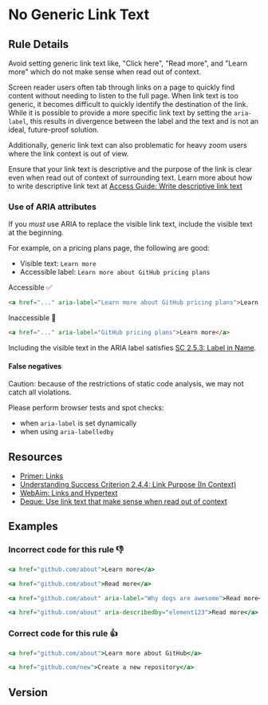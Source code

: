 # No Generic Link Text

## Rule Details

Avoid setting generic link text like, "Click here", "Read more", and "Learn more" which do not make sense when read out of context.

Screen reader users often tab through links on a page to quickly find content without needing to listen to the full page. When link text is too generic, it becomes difficult to quickly identify the destination of the link. While it is possible to provide a more specific link text by setting the `aria-label`, this results in divergence between the label and the text and is not an ideal, future-proof solution.

Additionally, generic link text can also problematic for heavy zoom users where the link context is out of view.

Ensure that your link text is descriptive and the purpose of the link is clear even when read out of context of surrounding text.
Learn more about how to write descriptive link text at [Access Guide: Write descriptive link text](https://www.accessguide.io/guide/descriptive-link-text)

### Use of ARIA attributes

If you _must_ use ARIA to replace the visible link text, include the visible text at the beginning.

For example, on a pricing plans page, the following are good:

- Visible text: `Learn more`
- Accessible label: `Learn more about GitHub pricing plans`

Accessible ✅

```html
<a href="..." aria-label="Learn more about GitHub pricing plans">Learn more</a>
```

Inaccessible 🚫

```html
<a href="..." aria-label="GitHub pricing plans">Learn more</a>
```

Including the visible text in the ARIA label satisfies [SC 2.5.3: Label in Name](https://www.w3.org/WAI/WCAG21/Understanding/label-in-name.html).

#### False negatives

Caution: because of the restrictions of static code analysis, we may not catch all violations.

Please perform browser tests and spot checks:

- when `aria-label` is set dynamically
- when using `aria-labelledby`

## Resources

- [Primer: Links](https://primer.style/design/accessibility/links)
- [Understanding Success Criterion 2.4.4: Link Purpose (In Context)](https://www.w3.org/WAI/WCAG21/Understanding/link-purpose-in-context.html)
- [WebAim: Links and Hypertext](https://webaim.org/techniques/hypertext/)
- [Deque: Use link text that make sense when read out of context](https://dequeuniversity.com/tips/link-text)

## Examples

### **Incorrect** code for this rule 👎

```jsx
<a href="github.com/about">Learn more</a>
```

```jsx
<a href="github.com/about">Read more</a>
```

```jsx
<a href="github.com/about" aria-label="Why dogs are awesome">Read more</a>
```

```jsx
<a href="github.com/about" aria-describedby="element123">Read more</a>
```

### **Correct** code for this rule  👍

```jsx
<a href="github.com/about">Learn more about GitHub</a>
```

```jsx
<a href="github.com/new">Create a new repository</a>
```

## Version
